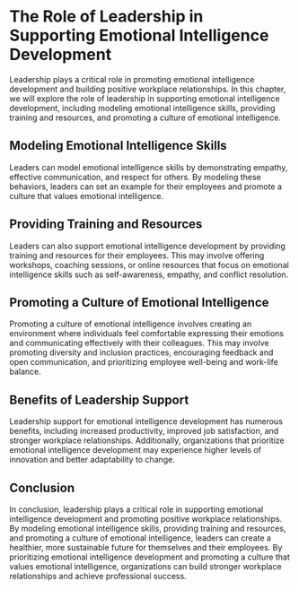 The Role of Leadership in Supporting Emotional Intelligence Development
======================================================================================================

Leadership plays a critical role in promoting emotional intelligence development and building positive workplace relationships. In this chapter, we will explore the role of leadership in supporting emotional intelligence development, including modeling emotional intelligence skills, providing training and resources, and promoting a culture of emotional intelligence.

Modeling Emotional Intelligence Skills
--------------------------------------

Leaders can model emotional intelligence skills by demonstrating empathy, effective communication, and respect for others. By modeling these behaviors, leaders can set an example for their employees and promote a culture that values emotional intelligence.

Providing Training and Resources
--------------------------------

Leaders can also support emotional intelligence development by providing training and resources for their employees. This may involve offering workshops, coaching sessions, or online resources that focus on emotional intelligence skills such as self-awareness, empathy, and conflict resolution.

Promoting a Culture of Emotional Intelligence
---------------------------------------------

Promoting a culture of emotional intelligence involves creating an environment where individuals feel comfortable expressing their emotions and communicating effectively with their colleagues. This may involve promoting diversity and inclusion practices, encouraging feedback and open communication, and prioritizing employee well-being and work-life balance.

Benefits of Leadership Support
------------------------------

Leadership support for emotional intelligence development has numerous benefits, including increased productivity, improved job satisfaction, and stronger workplace relationships. Additionally, organizations that prioritize emotional intelligence development may experience higher levels of innovation and better adaptability to change.

Conclusion
----------

In conclusion, leadership plays a critical role in supporting emotional intelligence development and promoting positive workplace relationships. By modeling emotional intelligence skills, providing training and resources, and promoting a culture of emotional intelligence, leaders can create a healthier, more sustainable future for themselves and their employees. By prioritizing emotional intelligence development and promoting a culture that values emotional intelligence, organizations can build stronger workplace relationships and achieve professional success.
